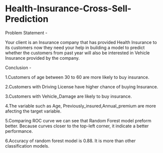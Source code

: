 # Health-Insurance-Cross-Sell-Prediction

Problem Statement -

Your client is an Insurance company that has provided Health Insurance to its customers now they need your help in building a model to predict whether the customers from past year will also be interested in Vehicle Insurance provided by the company.

Conclusion - 

1.Customers of age between 30 to 60 are more likely to buy insurance.

2.Customers with Driving License have higher chance of buying Insurance.

3.Customers with Vehicle_Damage are likely to buy insurance.

4.The variable such as Age, Previously_insured,Annual_premium are more afecting the target variable.

5.Comparing ROC curve we can see that Random Forest model preform better. Because curves closer to the top-left corner, it indicate a better performance.

6.Accuracy of random forest model is 0.88. It is more than other classification models.

